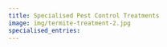 ```yaml
---
title: Specialised Pest Control Treatments
image: img/termite-treatment-2.jpg
specialised_entries:
---
```

